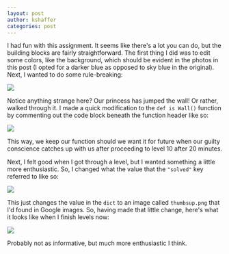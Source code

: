 ```yaml
---
layout: post
author: kshaffer
categories: post
---
```


I had fun with this assignment. It seems like there's a lot you can do, but the building blocks are fairly straightforward. The first thing I did was to edit some colors, like the background, which should be evident in the photos in this post (I opted for a darker blue as opposed to sky blue in the original). Next, I wanted to do some rule-breaking:

![](http://i.imgur.com/6YgLXHO.png)

Notice anything strange here? Our princess has jumped the wall! Or rather, walked through it. I made a quick modification to the `def is Wall()` function by commenting out the code block beneath the function header like so:

![](http://i.imgur.com/gnaNa8r.png)

This way, we keep our function should we want it for future when our guilty conscience catches up with us after proceeding to level 10 after 20 minutes.

Next, I felt good when I got through a level, but I wanted something a little more enthusiastic. So, I changed what the value that the `"solved"` key referred to like so:

![](http://i.imgur.com/9db4iEF.png)

This just changes the value in the `dict` to an image called `thumbsup.png` that I'd found in Google images. So, having made that little change, here's what it looks like when I finish levels now:

![](http://i.imgur.com/q1ecG5Q.png)

Probably not as informative, but much more enthusiastic I think.

